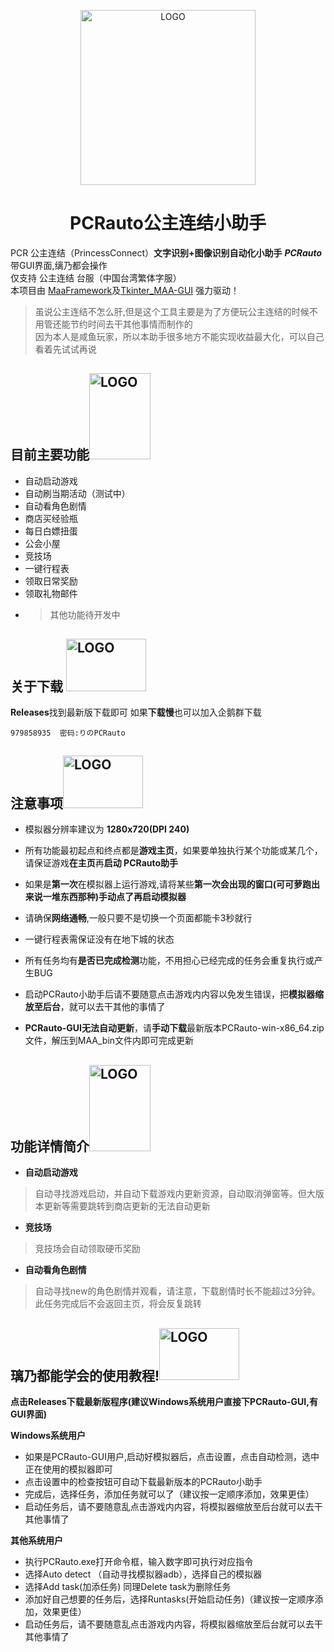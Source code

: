 <p align="center">
  <img alt="LOGO" src="https://img.picui.cn/free/2024/08/27/66cdf2bcb73ab.png" width="280" height="280" />
</p>

<div align="center">

# PCRauto公主连结小助手
</div>

PCR 公主连结（PrincessConnect）**文字识别+图像识别自动化小助手** ***PCRauto***  
带GUI界面,缡乃都会操作  
仅支持 公主连结 台服（中国台湾繁体字服）  
本项目由 [MaaFramework](https://github.com/MaaXYZ/MaaFramework)及[Tkinter_MAA-GUI](https://github.com/overflow65537/Tkinter_MAA-GUI)
强力驱动！  
>虽说公主连结不怎么肝,但是这个工具主要是为了方便玩公主连结的时候不用管还能节约时间去干其他事情而制作的  
因为本人是咸鱼玩家，所以本助手很多地方不能实现收益最大化，可以自己看着先试试再说

## 目前主要功能<img alt="LOGO" src="https://img.picui.cn/free/2024/08/28/66ceb8a9d9bcd.png" width="97.8" height="138" />
- 自动启动游戏  
- 自动刷当期活动（测试中）  
- 自动看角色剧情
- 商店买经验瓶
- 每日白嫖扭蛋
- 公会小屋
- 竞技场
- 一键行程表
- 领取日常奖励
- 领取礼物邮件
- >其他功能待开发中

## 关于下载  <img alt="LOGO" src="https://img.picui.cn/free/2024/08/28/66ceb2c5a413f.png" width="128" height="83.5" />
**Releases**找到最新版下载即可
如果**下载慢**也可以加入企鹅群下载
    
    979858935  密码:りのPCRauto
## 注意事项<img alt="LOGO" src="https://img.picui.cn/free/2024/09/02/66d5512be130b.png" width="128" height="83.5" />
- 模拟器分辨率建议为 **1280x720(DPI 240)**  

- 所有功能最初起点和终点都是**游戏主页**，如果要单独执行某个功能或某几个，请保证游戏**在主页**再**启动 PCRauto助手**  

- 如果是**第一次**在模拟器上运行游戏,请将某些**第一次会出现的窗口(可可萝跑出来说一堆东西那种)**手动点了**再启动模拟器**  

- 请确保**网络通畅**,一般只要不是切换一个页面都能卡3秒就行  
- 一键行程表需保证没有在地下城的状态  
- 所有任务均有**是否已完成检测**功能，不用担心已经完成的任务会重复执行或产生BUG  

- 启动PCRauto小助手后请不要随意点击游戏内内容以免发生错误，把**模拟器缩放至后台**，就可以去干其他的事情了  
- **PCRauto-GUI无法自动更新**，请**手动下载**最新版本PCRauto-win-x86_64.zip文件，解压到MAA_bin文件内即可完成更新  

## 功能详情简介<img alt="LOGO" src="https://img.picui.cn/free/2024/08/28/66ceb8a9d9bcd.png" width="97.8" height="138" />
- **自动启动游戏**  
>自动寻找游戏启动，并自动下载游戏内更新资源，自动取消弹窗等。但大版本更新等需要跳转到商店更新的无法自动更新  
- **竞技场**
>竞技场会自动领取硬币奖励
- **自动看角色剧情**
>自动寻找new的角色剧情并观看，请注意，下载剧情时长不能超过3分钟。此任务完成后不会返回主页，将会反复跳转

## 璃乃都能学会的使用教程!<img alt="LOGO" src="https://img.picui.cn/free/2024/09/02/66d5512be130b.png" width="128" height="83.5" />
**点击Releases下载最新版程序(建议Windows系统用户直接下PCRauto-GUI,有GUI界面)**  

**Windows系统用户**  
- 如果是PCRauto-GUI用户,启动好模拟器后，点击设置，点击自动检测，选中正在使用的模拟器即可  
- 点击设置中的检查按钮可自动下载最新版本的PCRauto小助手  
- 完成后，选择任务，添加任务就可以了（建议按一定顺序添加，效果更佳）  
- 启动任务后，请不要随意乱点击游戏内内容，将模拟器缩放至后台就可以去干其他事情了  

**其他系统用户**  
- 执行PCRauto.exe打开命令框，输入数字即可执行对应指令
- 选择Auto detect （自动寻找模拟器adb），选择自己的模拟器
- 选择Add task(加添任务) 同理Delete task为删除任务
- 添加好自己想要的任务后，选择Runtasks(开始启动任务)（建议按一定顺序添加，效果更佳）  
- 启动任务后，请不要随意乱点击游戏内内容，将模拟器缩放至后台就可以去干其他事情了  
